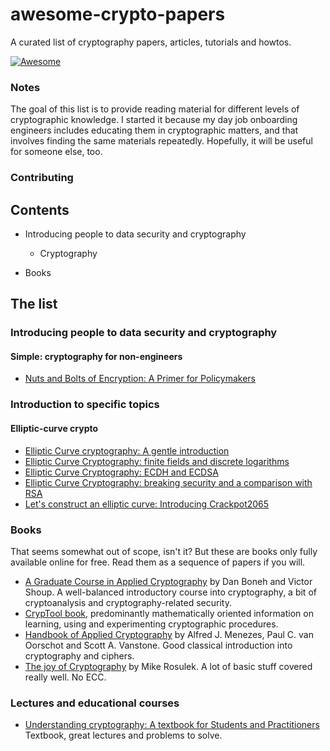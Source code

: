 # awesome-crypto-papers
A curated list of cryptography papers, articles, tutorials and howtos.

[![Awesome](https://cdn.rawgit.com/sindresorhus/awesome/d7305f38d29fed78fa85652e3a63e154dd8e8829/media/badge.svg)](https://github.com/sindresorhus/awesome)

### Notes 

The goal of this list is to provide reading material for different levels of cryptographic knowledge. I started it because my day job onboarding engineers includes educating them in cryptographic matters, and that involves finding the same materials repeatedly. Hopefully, it will be useful for someone else, too.

### Contributing


## Contents

* Introducing people to data security and cryptography
  * Cryptography
  
* Books

## The list

### Introducing people to data security and cryptography

#### Simple: cryptography for non-engineers

* [Nuts and Bolts of Encryption: A Primer for Policymakers](https://www.cs.princeton.edu/~felten/encryption_primer.pdf)

### Introduction to specific topics

#### Elliptic-curve crypto

* [Elliptic Curve cryptography: A gentle introduction](http://andrea.corbellini.name/2015/05/17/elliptic-curve-cryptography-a-gentle-introduction/)
* [Elliptic Curve Cryptography: finite fields and discrete logarithms](http://andrea.corbellini.name/2015/05/23/elliptic-curve-cryptography-finite-fields-and-discrete-logarithms/)
* [Elliptic Curve Cryptography: ECDH and ECDSA](http://andrea.corbellini.name/2015/05/30/elliptic-curve-cryptography-ecdh-and-ecdsa/)
* [Elliptic Curve Cryptography: breaking security and a comparison with RSA](http://andrea.corbellini.name/2015/06/08/elliptic-curve-cryptography-breaking-security-and-a-comparison-with-rsa/)
* [Let's construct an elliptic curve: Introducing Crackpot2065](http://blog.bjrn.se/2015/07/lets-construct-elliptic-curve.html)

### Books

That seems somewhat out of scope, isn't it? But these are books only fully available online for free. Read them as a sequence of papers if you will.

* [A Graduate Course in Applied Cryptography](https://crypto.stanford.edu/~dabo/cryptobook/) by Dan Boneh and Victor Shoup. A well-balanced introductory course into cryptography, a bit of cryptoanalysis and cryptography-related security.
* [CrypTool book](https://www.cryptool.org/en/ctp-documentation/ctbook), predominantly mathematically oriented information on learning, using and experimenting cryptographic procedures.
* [Handbook of Applied Cryptography](http://cacr.uwaterloo.ca/hac/) by Alfred J. Menezes, Paul C. van Oorschot and Scott A. Vanstone. Good classical introduction into cryptography and ciphers.
* [The joy of Cryptography](http://web.engr.oregonstate.edu/~rosulekm/crypto/) by Mike Rosulek. A lot of basic stuff covered really well. No ECC.

### Lectures and educational courses

* [Understanding cryptography: A textbook for Students and Practitioners](http://www.crypto-textbook.com/) Textbook, great lectures and problems to solve.
